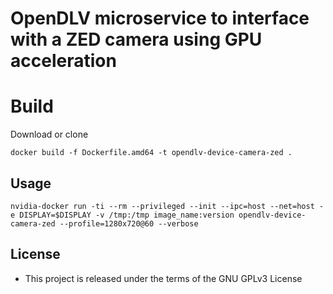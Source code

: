 # OpenDLV microservice to interface with a ZED camera using GPU acceleration

# Build

Download or clone

``
docker build -f Dockerfile.amd64 -t opendlv-device-camera-zed .
``

## Usage

``
nvidia-docker run -ti --rm --privileged --init --ipc=host --net=host -e DISPLAY=$DISPLAY -v /tmp:/tmp image_name:version opendlv-device-camera-zed --profile=1280x720@60 --verbose
``

## License

* This project is released under the terms of the GNU GPLv3 License
